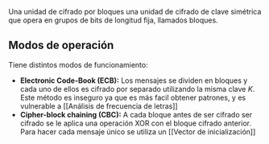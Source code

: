Una unidad de cifrado por bloques una unidad de cifrado de clave simétrica que opera en grupos de bits de longitud fija, llamados bloques.

## Modos de operación

Tiene distintos modos de funcionamiento:

- **Electronic Code-Book (ECB):** Los mensajes se dividen en bloques y cada uno de ellos es cifrado por separado utilizando la misma clave $K$. Este método es inseguro ya que es más facil obtener patrones, y es vulnerable a [[Análisis de frecuencia de letras]]
- **Cipher-block chaining (CBC):** A cada bloque antes de ser cifrado ser cifrado se le aplica una operación XOR con el bloque cifrado anterior. Para hacer cada mensaje único se utiliza un [[Vector de inicialización]]
